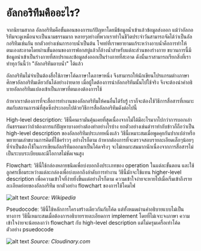 # อัลกอริทึมคืออะไร?

จากนิยามสากล อัลกอริทึมคือขั้นตอนของการแก้ปัญหาโดยมีข้อมูลน้ำเข้าแล้วข้อมูลส่งออก แม้ว่าอัลกอริทึมจะดูเหมือนจะเป็นนามธรรมมาก หลายๆอย่างที่พวกเราทำในชีวิตประจำวันสามารถจัดได้ว่าเป็นอัลกอริทึมเช่นกัน ยกตัวอย่างเช่นการอาบน้ำเป็นต้น โจทย์ที่เราพยายามแก้ระหว่างอาบน้ำคือการทำให้ตนเองสะอาดโดยผ่านขั้นตอนของการฟอกสบู่แล้วก็ล้างน้ำสำหรับแต่ละส่วนของร่างกาย ขบวนการนี้มีข้อมูลนำเข้าเป็นร่างกายที่สกปรกและข้อมูลส่งออกเป็นร่างกายที่สะอาด ดังนั้นเราสามารถเรียกสิ่งที่เราทำทุกวันนี้ว่า "อัลกอริทึมอาบน้ำ" ได้แล้ว

อัลกอริทึมไม่จำเป็นต้องสื่อใช้ภาษาโค้ดภาษาใดภาษาหนึ่ง จึงสามารถให้นักเขียนโปรแกรมต่างภาษาศึกษาอัลกอริทึมเดียวกันได้อย่างง่ายดาย เมื่อผู้ใดต้องการนำอัลกอริทึมนั้นไปใช้จริง จึงจะต้องนำคำอธิบายอัลกอริทึมแปลงเข้าเป็นภาษาที่ตนเองต้องการใช้

ถ้าหากเราต้องการที่จะสื่อการทำงานของอัลกอริทึมให้คนอื่นได้รับรู้ เราก็จะต้องใช้วิธีการสื่อสารที่เหมาะสมกับสถานการณ์ที่สุดซึ่งประกอบไปด้วยวิธีการสื่ออัลกอริทึมดังต่อไปนี้

High-level description: วิธีนี้คนเรามันคุ้นเคยที่สุดเนื่องจากไม่ได้มีอะไรมากไปกว่าการบอกเล่ากันธรรมดาว่าถ้าต้องการแก้ปัญหาบางอย่างต้องทำอย่างไรบ้าง ยกตัวอย่างเช่นตำราทำกับข้าวก็ถือว่าเป็น high-level description ของอัลกอริทึมประเภทหนึ่งแล้ว วิธีนี้เหมาะสมเมื่อพูดคุยกันปากเปล่าหรือพยายามเล่าขบวนการคิดที่ใช้คร่าวๆ อย่างไรก็ตาม ถ้าหากต้องการที่จะตรวจสอบรายละเอียดเล็กๆน้อยๆที่จำเป็นต้องใช้ในการเขียนอัลกริทึมออกมาเป็นโค้ดจริงๆ จะไม่เหมาะสมมากนักเนื่องจากการสื่อสารไม่เป็นระบบระเบียบและมีโอกาสไม่ชัดเจนสูง

Flowchart: วิธีนี้ใช้กล่องหลายชนิดเพื่อบ่งบอกถึงประเภทของ operation ในแต่ละขั้นตอน และใช้ลูกศรเชื่อมระหว่างแต่ละกล่องเพื่อบ่งบอกถึงลำดับการทำงาน วิธีนี้มักจะใช้แทน higher-level description เพื่อความเข้าใจที่ง่ายยิ่งขึ้นแต่อย่างไรก็ตาม ความเข้าใจง่ายจะหายไปเมื่อเริ่มเข้าถึงรายละเอียดย่อยของอัลกอริทึม
ยกตัวอย่าง flowchart ของการใช้โคมไฟ

![alt text](https://upload.wikimedia.org/wikipedia/commons/thumb/9/91/LampFlowchart.svg/200px-LampFlowchart.svg.png)
*Source: Wikipedia*

Pseudocode: วิธีนี้ใช้หลักการโครงสร้างเดียวกันกับโค้ด แต่ทั้งหมดผ่านคำอธิบายแบบไม่เป็นทางการ วิธีนี้เหมาะสมเมื่อต้องการอธิบายรายละเอียดการ implement โดยที่ไม่เจาะจงภาษา ความเข้าใจง่ายจะน้อยลงกว่า flowchart กับ high-level description แต่ไม่ครุมเครื่อเท่าโค้ด ตัวอย่าง psuedocode

![alt text](https://res.cloudinary.com/practicaldev/image/fetch/s--_5wT3KyX--/c_limit%2Cf_auto%2Cfl_progressive%2Cq_auto%2Cw_880/https://cdn.hashnode.com/res/hashnode/image/upload/v1556193559488/mwN-ITK1f.png)
*Source: Cloudinary.com*